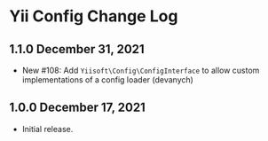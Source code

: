 # Yii Config Change Log

## 1.1.0 December 31, 2021

- New #108: Add `Yiisoft\Config\ConfigInterface` to allow custom implementations of a config loader (devanych)

## 1.0.0 December 17, 2021

- Initial release.
